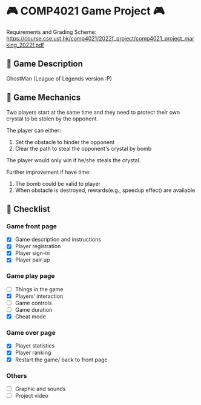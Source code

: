# :video_game: COMP4021 Game Project    :video_game:
Requirements and Grading Scheme: https://course.cse.ust.hk/comp4021/2022f_project/comp4021_project_marking_2022f.pdf

## :space_invader:	 Game Description
GhostMan (League of Legends version :P)

## :space_invader:	 Game Mechanics
Two players start at the same time and they need to protect their own crystal to be stolen by the opponent.

The player can either: 
1. Set the obstacle to hinder the opponent
2. Clear the path to steal the opponent's crystal by bomb

The player would only win if he/she steals the crystal.

Further improvement if have time:
1. The bomb could be valid to player
2. When obstacle is destroyed, rewards(e.g., speedup effect) are available 

## :space_invader:	 Checklist
### Game front page
* [x] Game description and instructions
* [x] Player registration 
* [x] Player sign-in
* [x] Player pair up
### Game play page
* [ ] Things in the game
* [x] Players’ interaction
* [ ] Game controls
* [ ] Game duration
* [x] Cheat mode
### Game over page
* [x] Player statistics
* [x] Player ranking
* [x] Restart the game/ back to front page
### Others
* [ ] Graphic and sounds
* [ ] Project video
